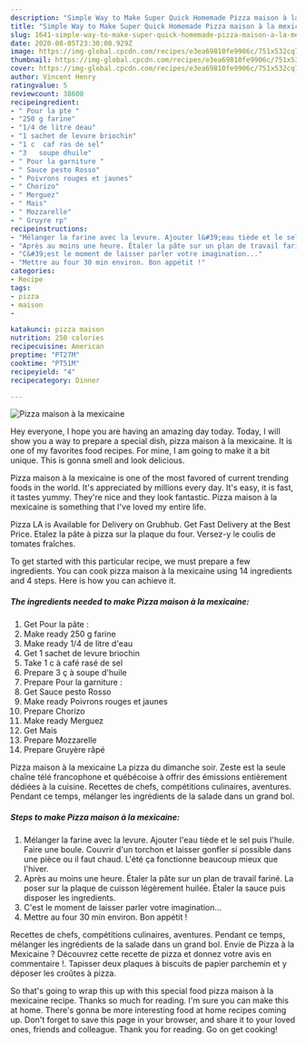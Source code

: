```yaml
---
description: "Simple Way to Make Super Quick Homemade Pizza maison à la mexicaine"
title: "Simple Way to Make Super Quick Homemade Pizza maison à la mexicaine"
slug: 1641-simple-way-to-make-super-quick-homemade-pizza-maison-a-la-mexicaine
date: 2020-08-05T23:30:08.929Z
image: https://img-global.cpcdn.com/recipes/e3ea69810fe9906c/751x532cq70/pizza-maison-a-la-mexicaine-photo-principale-de-la-recette.jpg
thumbnail: https://img-global.cpcdn.com/recipes/e3ea69810fe9906c/751x532cq70/pizza-maison-a-la-mexicaine-photo-principale-de-la-recette.jpg
cover: https://img-global.cpcdn.com/recipes/e3ea69810fe9906c/751x532cq70/pizza-maison-a-la-mexicaine-photo-principale-de-la-recette.jpg
author: Vincent Henry
ratingvalue: 5
reviewcount: 38600
recipeingredient:
- " Pour la pte "
- "250 g farine"
- "1/4 de litre deau"
- "1 sachet de levure briochin"
- "1 c  caf ras de sel"
- "3   soupe dhuile"
- " Pour la garniture "
- " Sauce pesto Rosso"
- " Poivrons rouges et jaunes"
- " Chorizo"
- " Merguez"
- " Mais"
- " Mozzarelle"
- " Gruyre rp"
recipeinstructions:
- "Mélanger la farine avec la levure. Ajouter l&#39;eau tiède et le sel puis l&#39;huile. Faire une boule. Couvrir d&#39;un torchon et laisser gonfler si possible dans une pièce ou il faut chaud. L&#39;été ça fonctionne beaucoup mieux que l&#39;hiver."
- "Après au moins une heure. Étaler la pâte sur un plan de travail fariné. La poser sur la plaque de cuisson légèrement huilée. Étaler la sauce puis disposer les ingredients."
- "C&#39;est le moment de laisser parler votre imagination..."
- "Mettre au four 30 min environ. Bon appétit !"
categories:
- Recipe
tags:
- pizza
- maison
- 

katakunci: pizza maison  
nutrition: 250 calories
recipecuisine: American
preptime: "PT27M"
cooktime: "PT51M"
recipeyield: "4"
recipecategory: Dinner

---
```



![Pizza maison à la mexicaine](https://img-global.cpcdn.com/recipes/e3ea69810fe9906c/751x532cq70/pizza-maison-a-la-mexicaine-photo-principale-de-la-recette.jpg)

Hey everyone, I hope you are having an amazing day today. Today, I will show you a way to prepare a special dish, pizza maison à la mexicaine. It is one of my favorites food recipes. For mine, I am going to make it a bit unique. This is gonna smell and look delicious.

Pizza maison à la mexicaine is one of the most favored of current trending foods in the world. It's appreciated by millions every day. It's easy, it is fast, it tastes yummy. They're nice and they look fantastic. Pizza maison à la mexicaine is something that I've loved my entire life.

Pizza LA is Available for Delivery on Grubhub. Get Fast Delivery at the Best Price. Etalez la pâte à pizza sur la plaque du four. Versez-y le coulis de tomates fraîches.


To get started with this particular recipe, we must prepare a few ingredients. You can cook pizza maison à la mexicaine using 14 ingredients and 4 steps. Here is how you can achieve it.

<!--inarticleads1-->

##### The ingredients needed to make Pizza maison à la mexicaine:

1. Get  Pour la pâte :
1. Make ready 250 g farine
1. Make ready 1/4 de litre d&#39;eau
1. Get 1 sachet de levure briochin
1. Take 1 c à café rasé de sel
1. Prepare 3 ç à soupe d&#39;huile
1. Prepare  Pour la garniture :
1. Get  Sauce pesto Rosso
1. Make ready  Poivrons rouges et jaunes
1. Prepare  Chorizo
1. Make ready  Merguez
1. Get  Mais
1. Prepare  Mozzarelle
1. Prepare  Gruyère râpé


Pizza maison à la mexicaine La pizza du dimanche soir. Zeste est la seule chaîne télé francophone et québécoise à offrir des émissions entièrement dédiées à la cuisine. Recettes de chefs, compétitions culinaires, aventures. Pendant ce temps, mélanger les ingrédients de la salade dans un grand bol. 

<!--inarticleads2-->

##### Steps to make Pizza maison à la mexicaine:

1. Mélanger la farine avec la levure. Ajouter l&#39;eau tiède et le sel puis l&#39;huile. Faire une boule. Couvrir d&#39;un torchon et laisser gonfler si possible dans une pièce ou il faut chaud. L&#39;été ça fonctionne beaucoup mieux que l&#39;hiver.
1. Après au moins une heure. Étaler la pâte sur un plan de travail fariné. La poser sur la plaque de cuisson légèrement huilée. Étaler la sauce puis disposer les ingredients.
1. C&#39;est le moment de laisser parler votre imagination...
1. Mettre au four 30 min environ. Bon appétit !


Recettes de chefs, compétitions culinaires, aventures. Pendant ce temps, mélanger les ingrédients de la salade dans un grand bol. Envie de Pizza à la Mexicaine ? Découvrez cette recette de pizza et donnez votre avis en commentaire !. Tapisser deux plaques à biscuits de papier parchemin et y déposer les croûtes à pizza. 

So that's going to wrap this up with this special food pizza maison à la mexicaine recipe. Thanks so much for reading. I'm sure you can make this at home. There's gonna be more interesting food at home recipes coming up. Don't forget to save this page in your browser, and share it to your loved ones, friends and colleague. Thank you for reading. Go on get cooking!
